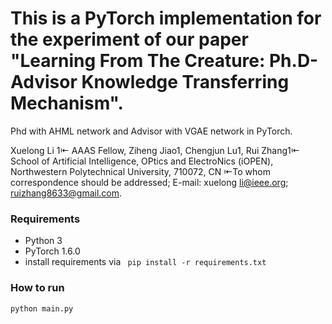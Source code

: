 # This is a PyTorch implementation for the experiment of our paper "Learning From The Creature: Ph.D-Advisor Knowledge Transferring Mechanism".


Phd with AHML network and Advisor with VGAE network in PyTorch.

Xuelong Li 1⇤ AAAS Fellow, Ziheng Jiao1, Chengjun Lu1, Rui Zhang1⇤ 
School of Artificial Intelligence, OPtics and ElectroNics (iOPEN),
Northwestern Polytechnical University, 710072, CN
⇤To whom correspondence should be addressed;
E-mail: xuelong li@ieee.org; ruizhang8633@gmail.com.

### Requirements

- Python 3
- PyTorch 1.6.0
- install requirements via ```
  pip install -r requirements.txt```

### How to run

```bash
python main.py
```
